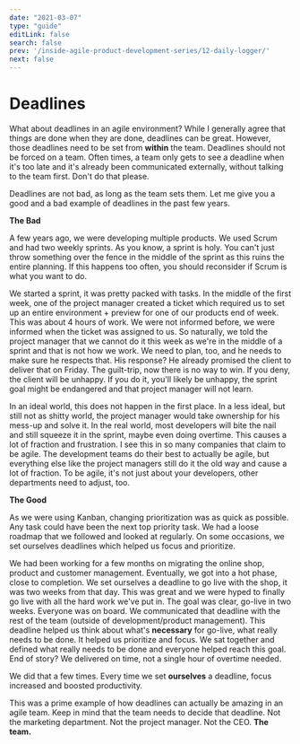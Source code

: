 ```yaml
---
date: "2021-03-07"
type: "guide"
editLink: false
search: false
prev: '/inside-agile-product-development-series/12-daily-logger/'
next: false
---
```


# Deadlines

What about deadlines in an agile environment?
While I generally agree that things are done when they are done, deadlines can be great.
However, those deadlines need to be set from **within** the team.
Deadlines should not be forced on a team.
Often times, a team only gets to see a deadline when it's too late and it's already been communicated externally, without talking to the team first.
Don't do that please.

Deadlines are not bad, as long as the team sets them.
Let me give you a good and a bad example of deadlines in the past few years.

**The Bad**

A few years ago, we were developing multiple products.
We used Scrum and had two weekly sprints.
As you know, a sprint is holy.
You can't just throw something over the fence in the middle of the sprint as this ruins the entire planning.
If this happens too often, you should reconsider if Scrum is what you want to do.

We started a sprint, it was pretty packed with tasks.
In the middle of the first week, one of the project manager created a ticket which required us to set up an entire environment + preview for one of our products end of week.
This was about 4 hours of work.
We were not informed before, we were informed when the ticket was assigned to us.
So naturally, we told the project manager that we cannot do it this week as we're in the middle of a sprint and that is not how we work.
We need to plan, too, and he needs to make sure he respects that.
His response?
He already promised the client to deliver that on Friday.
The guilt-trip, now there is no way to win.
If you deny, the client will be unhappy.
If you do it, you'll likely be unhappy, the sprint goal might be endangered and that project manager will not learn.

In an ideal world, this does not happen in the first place.
In a less ideal, but still not as shitty world, the project manager would take ownership for his mess-up and solve it.
In the real world, most developers will bite the nail and still squeeze it in the sprint, maybe even doing overtime.
This causes a lot of fraction and frustration.
I see this in so many companies that claim to be agile.
The development teams do their best to actually be agile, but everything else like the project managers still do it the old way and cause a lot of fraction.
To be agile, it's not just about your developers, other departments need to adjust, too.


**The Good**

As we were using Kanban, changing prioritization was as quick as possible.
Any task could have been the next top priority task.
We had a loose roadmap that we followed and looked at regularly.
On some occasions, we set ourselves deadlines which helped us focus and prioritize.

We had been working for a few months on migrating the online shop, product and customer management.
Eventually, we got into a hot phase, close to completion.
We set ourselves a deadline to go live with the shop, it was two weeks from that day.
This was great and we were hyped to finally go live with all the hard work we've put in.
The goal was clear, go-live in two weeks.
Everyone was on board.
We communicated that deadline with the rest of the team (outside of development/product management).
This deadline helped us think about what's **necessary** for go-live, what really needs to be done.
It helped us prioritize and focus.
We sat together and defined what really needs to be done and everyone helped reach this goal.
End of story?
We delivered on time, not a single hour of overtime needed.

We did that a few times.
Every time we set **ourselves** a deadline, focus increased and boosted productivity.

This was a prime example of how deadlines can actually be amazing in an agile team.
Keep in mind that the team needs to decide that deadline.
Not the marketing department.
Not the project manager.
Not the CEO.
**The team.**